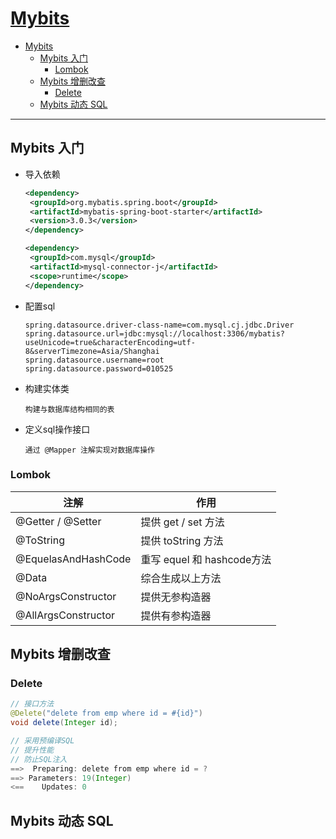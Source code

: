 # [Mybits][Mybits]

- [Mybits](#mybits)
  - [Mybits 入门](#mybits-入门)
    - [Lombok](#lombok)
  - [Mybits 增删改查](#mybits-增删改查)
    - [Delete](#delete)
  - [Mybits 动态 SQL](#mybits-动态-sql)

---

## Mybits 入门

- 导入依赖

  ```xml
  <dependency>
   <groupId>org.mybatis.spring.boot</groupId>
   <artifactId>mybatis-spring-boot-starter</artifactId>
   <version>3.0.3</version>
  </dependency>

  <dependency>
   <groupId>com.mysql</groupId>
   <artifactId>mysql-connector-j</artifactId>
   <scope>runtime</scope>
  </dependency>
  ```

- 配置sql

  ```properties
  spring.datasource.driver-class-name=com.mysql.cj.jdbc.Driver
  spring.datasource.url=jdbc:mysql://localhost:3306/mybatis?useUnicode=true&characterEncoding=utf-8&serverTimezone=Asia/Shanghai
  spring.datasource.username=root
  spring.datasource.password=010525
  ```

- 构建实体类

  ```text
  构建与数据库结构相同的表
  ```

- 定义sql操作接口

  ```text
  通过 @Mapper 注解实现对数据库操作
  ```

### Lombok

| 注解                | 作用                       |
|---------------------|----------------------------|
| @Getter / @Setter   | 提供 get / set 方法        |
| @ToString           | 提供 toString 方法         |
| @EquelasAndHashCode | 重写 equel 和 hashcode方法 |
| @Data               | 综合生成以上方法           |
| @NoArgsConstructor  | 提供无参构造器             |
| @AllArgsConstructor | 提供有参构造器             |

## Mybits 增删改查

### Delete

```java
// 接口方法
@Delete("delete from emp where id = #{id}")
void delete(Integer id);
```

```java
// 采用预编译SQL
// 提升性能
// 防止SQL注入
==>  Preparing: delete from emp where id = ?
==> Parameters: 19(Integer)
<==    Updates: 0
```

## Mybits 动态 SQL

[Mybits]:https://mybatis.org/mybatis-3/
